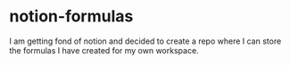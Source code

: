 # notion-formulas
I am getting fond of notion and decided to create a repo where I can store the formulas I have created for my own workspace.
